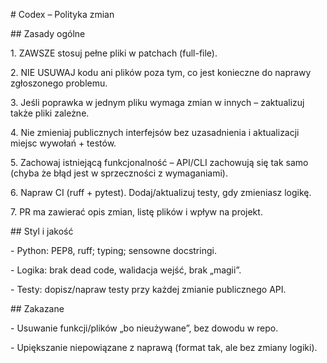\# Codex – Polityka zmian



\## Zasady ogólne

1\. ZAWSZE stosuj pełne pliki w patchach (full-file).

2\. NIE USUWAJ kodu ani plików poza tym, co jest konieczne do naprawy zgłoszonego problemu.

3\. Jeśli poprawka w jednym pliku wymaga zmian w innych – zaktualizuj także pliki zależne.

4\. Nie zmieniaj publicznych interfejsów bez uzasadnienia i aktualizacji miejsc wywołań + testów.

5\. Zachowaj istniejącą funkcjonalność – API/CLI zachowują się tak samo (chyba że błąd jest w sprzeczności z wymaganiami).

6\. Napraw CI (ruff + pytest). Dodaj/aktualizuj testy, gdy zmieniasz logikę.

7\. PR ma zawierać opis zmian, listę plików i wpływ na projekt.



\## Styl i jakość

\- Python: PEP8, ruff; typing; sensowne docstringi.

\- Logika: brak dead code, walidacja wejść, brak „magii”.

\- Testy: dopisz/napraw testy przy każdej zmianie publicznego API.



\## Zakazane

\- Usuwanie funkcji/plików „bo nieużywane”, bez dowodu w repo.

\- Upiększanie niepowiązane z naprawą (format tak, ale bez zmiany logiki).



